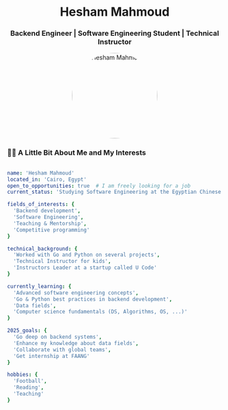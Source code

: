 <h1 align="center">Hesham Mahmoud</h1>
<h3 align="center">Backend Engineer | Software Engineering Student | Technical Instructor</h3>
<p align="center">
  <img src="<[https://your-image-hosting-service.com/your-image.jpg](https://i.imgur.com/9TST9TX.jpeg)>" alt="Hesham Mahmoud" width="200" style="border-radius:50%;" />
</p>


### 🧑‍💻 A Little Bit About Me and My Interests
```yaml

name: 'Hesham Mahmoud'
located_in: 'Cairo, Egypt'
open_to_opportunities: true  # I am freely looking for a job
current_status: 'Studying Software Engineering at the Egyptian Chinese University'

fields_of_interests: {
  'Backend development',
  'Software Engineering',
  'Teaching & Mentorship',
  'Competitive programming'
}

technical_background: {
  'Worked with Go and Python on several projects',
  'Technical Instructor for kids',
  'Instructors Leader at a startup called U Code'
}

currently_learning: {
  'Advanced software engineering concepts',
  'Go & Python best practices in backend development',
  'Data fields',
  'Computer science fundamentals (DS, Algorithms, OS, ...)'
}

2025_goals: {
  'Go deep on backend systems',
  'Enhance my knowledge about data fields',
  'Collaborate with global teams',
  'Get internship at FAANG'
}

hobbies: {
  'Football',
  'Reading',
  'Teaching'
}
